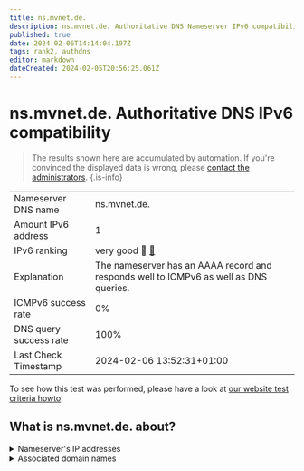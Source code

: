 ```yaml
---
title: ns.mvnet.de.
description: ns.mvnet.de. Authoritative DNS Nameserver IPv6 compatibility
published: true
date: 2024-02-06T14:14:04.197Z
tags: rank2, authdns
editor: markdown
dateCreated: 2024-02-05T20:56:25.061Z
---
```


# ns.mvnet.de. Authoritative DNS IPv6 compatibility

> The results shown here are accumulated by automation. If you're convinced the displayed data is wrong, please [contact the administrators](/howto/chat). 
{.is-info}




|   |   |
| - | - |
| Nameserver DNS name | ns.mvnet.de.
| Amount IPv6 address | 1
| IPv6 ranking | very good :2nd_place_medal: [🔗](/howto/ranking) |
| Explanation | The nameserver has an AAAA record and responds well to ICMPv6 as well as DNS queries. |
| ICMPv6 success rate | 0%|
| DNS query success rate | 100% |
| Last Check Timestamp | 2024-02-06 13:52:31+01:00 |

To see how this test was performed, please have a look at [our website test criteria howto](/howto/testcriteria/authdns)!


## What is ns.mvnet.de. about?




<details>
<summary>Nameserver's IP addresses</summary>

2a02:1006:c000:0:194:25:108:10

</details>



<details>
<summary>Associated domain names</summary>

www.regierung-mv.de

</details>
